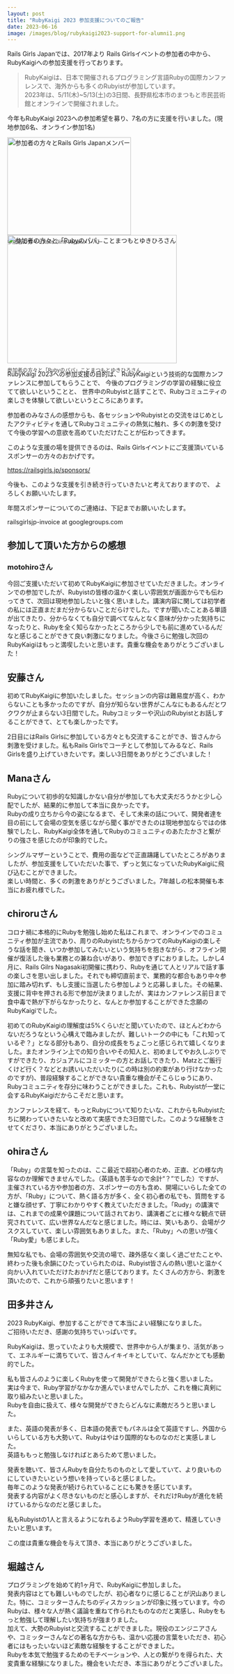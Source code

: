 ```yaml
---
layout: post
title: "RubyKaigi 2023 参加支援についてのご報告"
date: 2023-06-16
image: /images/blog/rubykaigi2023-support-for-alumni1.png
---
```


<style type="text/css">
div.photos {
    display: flex;
    flex-wrap: wrap;
    justify-content: space-between;
    margin-bottom: 1em;
}

div.photos img.photo {
    max-width: 480px;
    width: 100%;
    aspect-ratio: 3 / 2;
    object-fit: cover;
}

div.photos .caption {
    font-size:smaller;
    color: #444;
    margin-top: 0.5em;
}
</style>

Rails Girls Japanでは、2017年より
Rails Girlsイベントの参加者の中から、RubyKaigiへの参加支援を行っております。

<blockquote>
  <p>
  RubyKaigiは、日本で開催されるプログラミング言語Rubyの国際カンファレンスで、海外からも多くのRubyistが参加しています。<br>
  2023年は、5/11(木)~5/13(土)の3日間、長野県松本市のまつもと市民芸術館とオンラインで開催されました。
  </p>
</blockquote>

今年もRubyKaigi 2023への参加希望を募り、7名の方に支援を行いました。(現地参加6名、オンライン参加1名)

<div class="photos">
  <div>
    <img class="photo" src="/images/blog/rubykaigi2023-support-for-alumni1.png" alt="参加者の方々とRails Girls Japanメンバー">
    <p class="caption">参加者の方々とRails Girls Japanメンバー</p>
  </div>
  <div>
    <img class="photo" src="/images/blog/rubykaigi2023-support-for-alumni2.jpg" alt="参加者の方々と「Rubyのパパ」ことまつもとゆきひろさん" style="object-position: center bottom;">
    <p class="caption">参加者の方々と「Rubyのパパ」ことまつもとゆきひろさん</p>
  </div>
</div>

RubyKaigi 2023への参加支援の目的は、 RubyKaigiという技術的な国際カンファレンスに参加してもらうことで、
今後のプログラミングの学習の経験に役立てて欲しいということと、
世界中のRubyistと話すことで、Rubyコミュニティの楽しさを体験して欲しいというところにあります。

参加者のみなさんの感想からも、各セッションやRubyistとの交流をはじめとしたアクティビティを通してRubyコミュニティの熱気に触れ、多くの刺激を受けて今後の学習への意欲を高めていただけたことが伝わってきます。

このような支援の場を提供できるのは、Rails Girlsイベントにご支援頂いているスポンサーの方々のおかげです。

<a href="https://railsgirls.jp/sponsors/">https://railsgirls.jp/sponsors/</a>

今後も、このような支援を引き続き行っていきたいと考えておりますので、 よろしくお願いいたします。

年間スポンサーについてのご連絡は、下記までお願いいたします。

railsgirlsjp-invoice at googlegroups.com

## 参加して頂いた方からの感想

### motohiroさん

今回ご支援いただいて初めてRubyKaigiに参加させていただきました。オンラインでの参加でしたが、Rubyistの皆様の温かく楽しい雰囲気が画面からでも伝わってきて、次回は現地参加したいと強く思いました。講演内容に関しては初学者の私には正直まだまだ分からないことだらけでした。ですが聞いたことある単語が出てきたり、分からなくても自分で調べてなんとなく意味が分かった気持ちになったりと、Rubyを全く知らなかったところから少しでも前に進めているんだなと感じることができて良い刺激になりました。今後さらに勉強し次回のRubyKaigiはもっと満喫したいと思います。貴重な機会をありがとうございました！

## 安藤さん

初めてRubyKaigiに参加いたしました。セッションの内容は難易度が高く、わからないことも多かったのですが、自分が知らない世界がこんなにもあるんだとワクワクが止まらない3日間でした。Rubyコミッターや沢山のRubyistとお話しすることができて、とても楽しかったです。

2日目にはRails Girlsに参加している方々とも交流することができ、皆さんから刺激を受けました。私もRails Girlsでコーチとして参加してみるなど、Rails Girlsを盛り上げていきたいです。楽しい3日間をありがとうございました！

## Manaさん

Rubyについて初歩的な知識しかない自分が参加しても大丈夫だろうかと少し心配でしたが、結果的に参加して本当に良かったです。<br>
Rubyの成り立ちから今の姿になるまで、そして未来の話について、開発者達を目の前にして会場の空気を感じながら聞く事ができたのは現地参加ならではの体験でしたし、RubyKaigi全体を通してRubyのコミュニティのあたたかさと繋がりの強さを感じたのが印象的でした。

シングルマザーということで、費用の面などで正直躊躇していたところがありましたが、参加支援をしていただいた事で、ずっと気になっていたRubyKaigiに飛び込むことができました。<br>
楽しい時間と、多くの刺激をありがとうございました。7年越しの松本開催も本当にお疲れ様でした。

## chiroruさん

コロナ禍に本格的にRubyを勉強し始めた私はこれまで、オンラインでのコミュニティ参加が主流であり、周りのRubyistたちからかつてのRubyKaigiの楽しそうな話を聞き、いつか参加してみたいという気持ちを抱きながら、オフライン開催が復活した後も業務との兼ね合いがあり、参加できずにおりました。しかし4月に、Rails Gilrs Nagasaki初開催に携わり、Rubyを通じて人とリアルで話す事の楽しさを思い出しました。それでも締切直前まで、業務的な都合もあり中々参加に踏み切れず、もし支援に当選したら参加しようと応募しました。その結果、支援に背中を押される形で参加が決まりましたが、実はカンファレンス前日まで食中毒で熱が下がらなかったりと、なんとか参加することができた念願のRubyKaigiでした。

初めてのRubyKaigiの理解度は5%くらいだと聞いていたので、ほとんどわからないだろうなという心構えで臨みましたが、難しいトークの中にも「これ知っているぞ？」となる部分もあり、自分の成長をちょこっと感じられて嬉しくなりました。またオンライン上での知り合いやその知人と、初めましてやお久しぶりですができたり、カジュアルにコミッターの方とお話しできたり、Matzとご飯行くけど行く？などとお誘いいただいたり(この時は別の約束があり行けなかったのですが)、普段経験することができない貴重な機会がそこらじゅうにあり、Rubyコミュニティを存分に味わうことができました。これも、Rubyistが一堂に会するRubyKaigiだからこそだと思います。

カンファレンスを経て、もっとRubyについて知りたいな、これからもRubyistたちに関わっていきたいなと改めて実感できた3日間でした。このような経験をさせてくださり、本当にありがとうございました。

## ohiraさん

「Ruby」の言葉を知ったのは、ここ最近で超初心者のため、正直、どの様な内容なのか理解できませんでした。（英語も苦手なので余計“？”でした）ですが、主催されている方や参加者の方、スポンサーの方も含め、開場にいらした全ての方が、「Ruby」について、熱く語る方が多く、全く初心者の私でも、質問をすると嫌な顔せず、丁寧にわかりやすく教えていただきました。「Rudy」の講演では、これまでの成果や課題について話されており、講演者ごとに様々な観点で研究されていて、広い世界なんだなと感じました。時には、笑いもあり、会場がクスクスしていて、楽しい雰囲気もありました。また、「Ruby」への思いが強く「Ruby愛」も感じました。

無知な私でも、会場の雰囲気や交流の場で、疎外感なく楽しく過ごせたことや、終わった後も余韻にひたっていられたのは、Rubyist皆さんの熱い思いと温かく向かい入れていただけたおかげだと感じております。たくさんの方から、刺激を頂いたので、これから頑張りたいと思います！

## 田多井さん

2023 RubyKaigi、参加することができて本当によい経験になりました。<br>
ご招待いただき、感謝の気持ちでいっぱいです。<br>

RubyKaigiは、思っていたよりも大規模で、世界中から人が集まり、活気があって、エネルギーに満ちていて、皆さんイキイキとしていて、なんだかとても感動的でした。<br>

私も皆さんのように楽しくRubyを使って開発ができたらと強く思いました。<br>
実は今まで、Ruby学習がなかなか進んでいませんでしたが、これを機に真剣に取り組みたいと思いました。<br>
Rubyを自由に扱えて、様々な開発ができたらどんなに素敵だろうと思いました。

また、英語の発表が多く、日本語の発表でもパネルは全て英語ですし、外国からいらしている方も大勢いて、Rubyはやはり国際的なものなのだと実感しました。<br>
英語ももっと勉強しなければとあらためて思いました。

発表を聴いて、皆さんRubyを自分たちのものとして愛していて、より良いものにしていきたいという想いを持っていると感じました。<br>
毎年このような発表が続けられていることにも驚きを感じています。<br>
発表する内容がよく尽きないものだと感心しますが、それだけRubyが進化を続けているからなのだと感じました。

私もRubyistの1人と言えるようになれるようRuby学習を進めて、精進していきたいと思います。

この度は貴重な機会を与えて頂き、本当にありがとうございました。

## 堀越さん

プログラミングを始めて約1ヶ月で、RubyKaigiに参加しました。<br>
発表内容はとても難しいものでしたが、初心者なりに感じることが沢山ありました。特に、コミッターさんたちのディスカッションが印象に残っています。今のRubyは、様々な人が熱く議論を重ねて作られたものなのだと実感し、Rubyをもっと勉強して理解したい気持ちが強まりました。<br>
加えて、大勢のRubyistと交流することができました。現役のエンジニアさんや、コミッターさんなどの著名な方からも、温かい応援の言葉をいただき、初心者にはもったいないほど素敵な経験をすることができました。<br>
Rubyを本気で勉強するためのモチベーションや、人との繋がりを得られた、大変貴重な経験になりました。機会をいただき、本当にありがとうございました。
